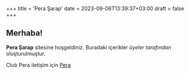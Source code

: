 +++
title = 'Pera Şarap'
date = 2023-09-06T13:39:37+03:00
draft = false
+++

## Merhaba!

**Pera Şarap** sitesine hoşgeldiniz. Buradaki içerikler *üyeler tarafından* oluşturulmuştur.

Club Pera iletişim için [Pera](https://clubpera.com) 
